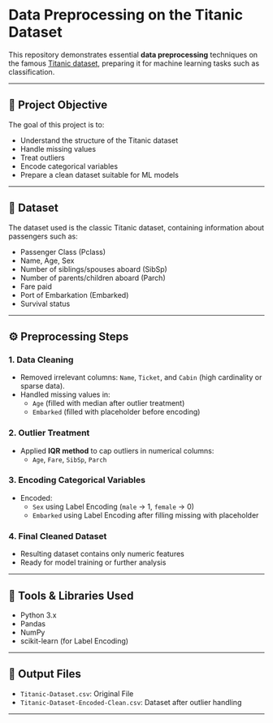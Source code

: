 # Data Preprocessing on the Titanic Dataset

This repository demonstrates essential **data preprocessing** techniques on the famous [Titanic dataset](https://www.kaggle.com/c/titanic), preparing it for machine learning tasks such as classification.

---

## 📌 Project Objective

The goal of this project is to:
- Understand the structure of the Titanic dataset
- Handle missing values
- Treat outliers
- Encode categorical variables
- Prepare a clean dataset suitable for ML models

---

## 📁 Dataset

The dataset used is the classic Titanic dataset, containing information about passengers such as:
- Passenger Class (Pclass)
- Name, Age, Sex
- Number of siblings/spouses aboard (SibSp)
- Number of parents/children aboard (Parch)
- Fare paid
- Port of Embarkation (Embarked)
- Survival status

---

## ⚙️ Preprocessing Steps

### 1. **Data Cleaning**
- Removed irrelevant columns: `Name`, `Ticket`, and `Cabin` (high cardinality or sparse data).
- Handled missing values in:
  - `Age` (filled with median after outlier treatment)
  - `Embarked` (filled with placeholder before encoding)

### 2. **Outlier Treatment**
- Applied **IQR method** to cap outliers in numerical columns:
  - `Age`, `Fare`, `SibSp`, `Parch`

### 3. **Encoding Categorical Variables**
- Encoded:
  - `Sex` using Label Encoding (`male` → 1, `female` → 0)
  - `Embarked` using Label Encoding after filling missing with placeholder

### 4. **Final Cleaned Dataset**
- Resulting dataset contains only numeric features
- Ready for model training or further analysis

---

## 🧪 Tools & Libraries Used

- Python 3.x
- Pandas
- NumPy
- scikit-learn (for Label Encoding)

---

## 📂 Output Files

- `Titanic-Dataset.csv`: Original File
- `Titanic-Dataset-Encoded-Clean.csv`: Dataset after outlier handling

---


